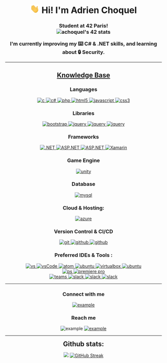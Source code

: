 <h1 align="center"><img width="30px" src="ressources/Hi.gif"> Hi! I'm Adrien Choquel</h1>
<h3 font-size="20" align="center">Student at 42 Paris!<br/><img 

![achoquel's 42 stats](https://badge42.herokuapp.com/api/stats/achoquel)

I'm currently improving my ⌨️ **C#** & **.NET** skills, and learning about 🔒 **Security**.

---


<h2 align="center"><u><b>Knowledge Base</b></u></h2>

<h3 align="center">Languages</h3>
<p align="center">
  <a href="https://www.cprogramming.com/" target="_blank"> 
    <img src="https://img.shields.io/badge/C-A8B9CC.svg?style=for-the-badge&logo=c&logoColor=white"
      alt="c"/>
  </a>
  <a href="https://docs.microsoft.com/fr-fr/dotnet/csharp/" target="_blank">
  <img src="https://img.shields.io/badge/c%23-%23239120.svg?style=for-the-badge&logo=c-sharp&logoColor=white" alt="c#" />
  </a>
  <a href="https://php.org/" target="_blank"> 
    <img src="https://img.shields.io/badge/php-%23777BB4.svg?style=for-the-badge&logo=php&logoColor=white"
      alt="php"/>
  </a>
  <a href="https://html.spec.whatwg.org/multipage/" target="_blank"> 
    <img src="https://img.shields.io/badge/html-E34F26.svg?style=for-the-badge&logo=html5&logoColor=white"
      alt="html5"/> 
  </a>
  <a href="https://developer.mozilla.org/en-US/docs/Web/JavaScript" target="_blank"> 
    <img src="https://img.shields.io/badge/Javascript-F7DF1E.svg?style=for-the-badge&logo=javascript&logoColor=black"
      alt="javascript"/> 
  </a>
  <a href="https://www.w3schools.com/css/" target="_blank">
    <img src="https://img.shields.io/badge/css-1572B6.svg?style=for-the-badge&logo=css3&logoColor=white"
      alt="css3"/>
  </a>
</p>

<h3 align="center">Libraries</h3>
<p align="center">
      <a href="https://getbootstrap.com" target="_blank">
    <img src="https://img.shields.io/badge/bootstrap-7952B3.svg?style=for-the-badge&logo=bootstrap&logoColor=white"
      alt="bootstrap"/>
  </a>
  <a href="https://jquery.com/" target="_blank">
    <img src="https://img.shields.io/badge/jquery-0769AD.svg?style=for-the-badge&logo=jquery&logoColor=white" alt="jquery"/> 
  </a>
  <a href="https://anglesharp.github.io/" target="_blank">
    <img src="https://img.shields.io/badge/AngleSharp-192440.svg?style=for-the-badge&logo=Sharp&logoColor=white" alt="jquery"/> 
  </a>
  <a href="https://www.gtk.org/" target="_blank">
    <img src="https://img.shields.io/badge/GTK-5C5543.svg?style=for-the-badge&logo=GIMP&logoColor=white" alt="jquery"/> 
  </a>
</p>

<h3 align="center">Frameworks</h3>
<p align="center">
  </a>
  <a href="https://docs.microsoft.com/fr-fr/dotnet/" target="_blank"> 
    <img src="https://img.shields.io/badge/.NET-5C2D91?style=for-the-badge&logo=.net&logoColor=white" 
      alt=".NET"/> 
  </a> 
  </a>
  <a href="https://dotnet.microsoft.com/apps/aspnet" target="_blank"> 
    <img src="https://img.shields.io/badge/ASP.NET-3b7ec1?style=for-the-badge&logo=.net&logoColor=white" 
      alt="ASP.NET"/> 
  </a> 
  <a href="https://docs.microsoft.com/fr-fr/ef/" target="_blank"> 
    <img src="https://img.shields.io/badge/Entity Framework-DA1F26?style=for-the-badge&logo=.net&logoColor=white" 
      alt="ASP.NET"/> 
  </a> 
  <a href="https://dotnet.microsoft.com/en-us/apps/xamarin" target="_blank"> 
    <img src="https://img.shields.io/badge/Xamarin-3498DB?style=for-the-badge&logo=Xamarin&logoColor=white" 
      alt="Xamarin"/> 
  </a> 
</p>

<h3 align="center">Game Engine</h3>
<p align="center">
  <a href="https://www.unity.com" target="_blank"> 
    <img src="https://img.shields.io/badge/unity-000000.svg?style=for-the-badge&logo=Unity&logoColor=white"
      alt="unity"/> 
  </a>
</p>

<h3 align="center">Database</h3>
<p align="center">
  <a href="https://www.mysql.com/" target="_blank"> 
    <img src="https://img.shields.io/badge/mySQL-4479A1.svg?style=for-the-badge&logo=MySQL&logoColor=white"
      alt="mysql"/> 
  </a>
</p>

<h3 align="center">Cloud & Hosting:</h3>
<p align="center">
  <a href="https://azure.microsoft.com/" target="_blank">
    <img  src="https://img.shields.io/badge/Azure-0078D4?style=for-the-badge&logo=microsoftazure&logoColor=white" alt="azure"/> 
  </a>
</p>

<h3 align="center">Version Control & CI/CD</h3>
<p align="center">
  <a href="https://git-scm.com/" target="_blank">
    <img src="https://img.shields.io/badge/git-F05032.svg?style=for-the-badge&logo=git&logoColor=white"
      alt="git"/>
  </a>
  <a href="https://github.com/achoquel" target="_blank">
    <img src="https://img.shields.io/badge/github-181717.svg?style=for-the-badge&logo=github&logoColor=white" alt="github" />
  </a>
  <a href="https://azure.microsoft.com/services/devops/" target="_blank">
    <img src="https://img.shields.io/badge/Azure%20DevOps-0078D7.svg?style=for-the-badge&logo=Azure%20DevOps&logoColor=white" alt="github" />
  </a>

</p>

<h3 align="center">Preferred IDEs  & Tools :</h3>
<p align="center"> 
  <a href="https://visualstudio.com/" target="_blank">
    <img src="https://img.shields.io/badge/visual studio-5C2D91.svg?style=for-the-badge&logo=visualstudio&logoColor=white" alt="vs"/> 
  </a>
  <a href="https://code.visualstudio.com/" target="_blank">
    <img src="https://img.shields.io/badge/vscode-007ACC.svg?style=for-the-badge&logo=visualstudiocode&logoColor=white" alt="vsCode"/> 
  </a>
  <a href="https://atom.io/" target="_blank">
    <img src="https://img.shields.io/badge/atom-66595C.svg?style=for-the-badge&logo=atom&logoColor=white" alt="atom"/> 
  </a>
  <a href="https://filezilla-project.org/" target="_blank"> 
    <img src="https://img.shields.io/badge/filezilla-BF0000.svg?style=for-the-badge&logo=FileZilla&logoColor=white" alt="ubuntu"/>
  </a>
  <a href="https://www.virtualbox.org/" target="_blank">
    <img src="https://img.shields.io/badge/virtualbox-183A61.svg?style=for-the-badge&logo=virtualbox&logoColor=white"
      alt="virtualbox"/>
  </a>
  <a href="https://ubuntu.com/" target="_blank"> 
    <img src="https://img.shields.io/badge/ubuntu-E95420.svg?style=for-the-badge&logo=ubuntu&logoColor=white" alt="ubuntu"/>
  </a>
<br/>
  <a href="https://www.adobe.com/products/photoshop.html" target="_blank"> 
    <img src="https://img.shields.io/badge/photoshop-31A8FF.svg?style=for-the-badge&logo=adobe%20photoshop&logoColor=white" alt="ps"/>
  </a>
  <a href="https://www.adobe.com/products/premiere.html" target="_blank"> 
    <img src="https://img.shields.io/badge/Premiere%20Pro-9999FF.svg?style=for-the-badge&logo=adobe%20premiere%20pro&logoColor=white" alt="premiere pro"/>
  </a>
  <br/>
  <a href="https://www.microsoft.com/microsoft-teams/" target="_blank"> 
    <img src="https://img.shields.io/badge/teams-6264A7.svg?style=for-the-badge&logo=Microsoft%20Teams&logoColor=white" alt="teams"/>
  </a>
  <a href="https://slack.com/" target="_blank"> 
    <img src="https://img.shields.io/badge/slack-4A154B.svg?style=for-the-badge&logo=slack&logoColor=white" alt="slack"/>
  </a>
  <a href="https://discord.com/" target="_blank"> 
    <img src="https://img.shields.io/badge/discord-5865F2.svg?style=for-the-badge&logo=discord&logoColor=white" alt="slack"/>
  </a>
  <a href="https://teamspeak.com/" target="_blank"> 
    <img src="https://img.shields.io/badge/teamspeak-2580C3.svg?style=for-the-badge&logo=TeamSpeak&logoColor=white" alt="slack"/>
  </a>
</p>

----

<h3 align="center">Connect with me</h3>

<div style="margin-top:10px" align="center">
  <div>
    <a  href="https://linkedin.com/in/adrienchoquel" target="_blank">
      <img src="https://img.shields.io/badge/Linked%20In-0A66C2.svg?style=for-the-badge&logo=linkedin&logoColor=white" alt="example"/>
    </a>
  </div>
</div>

<h3 align="center">Reach me</h3>

<p align="center">
    <img src="https://img.shields.io/badge/ADRIAN%230929-5865F2.svg?style=for-the-badge&logo=discord&logoColor=white" alt="example"/>
  <a href="mailto:choqueladrien@gmail.com" target="_blank">
    <img src="https://img.shields.io/badge/gmail-EA4335.svg?style=for-the-badge&logo=Gmail&logoColor=white" alt="example"/>
  </a>
</p>

----

<div align="center">
<h2 align="center" style="margin: 5px 10px;">Github stats:</h2> 

[![](https://github-readme-stats.vercel.app/api?username=achoquel&show_icons=true&theme=react&hide_border=true&locale=en)](https://github.com/achoquel)
[![GitHub Streak](https://github-readme-streak-stats.herokuapp.com?user=achoquel&theme=react&hide_border=true&date_format=j%20M%5B%20Y%5D)](https://github.com/achoquel)
</div>
